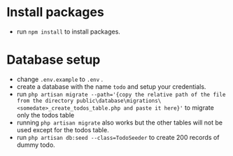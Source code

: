 # Install packages
* run `npm install` to install packages.

# Database setup
* change `.env.example` to `.env` .
* create a database with the name `todo` and setup your credentials.
* run `php artisan migrate --path='{copy the relative path of the file from the directory public\database\migrations\<somedate>_create_todos_table.php and paste it here}'` to migrate only the todos table
* running `php artisan migrate` also works but the other tables will not be used except for the todos table.
* run `php artisan db:seed --class=TodoSeeder` to create 200 records of dummy todo.


